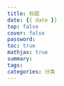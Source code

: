 ```yaml
---
title: 标题
date: {{ date }}
top: false
cover: false
password:
toc: true
mathjax: true
summary:
tags:
categories: 分类
---
```


